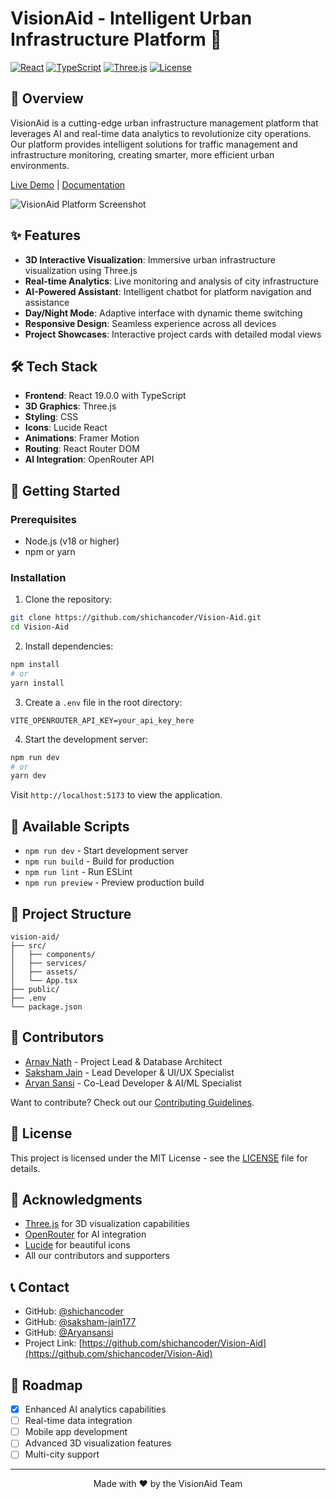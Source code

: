 # VisionAid - Intelligent Urban Infrastructure Platform 🌆

[![React](https://img.shields.io/badge/React-19.0.0-blue.svg)](https://reactjs.org/)
[![TypeScript](https://img.shields.io/badge/TypeScript-Latest-blue.svg)](https://www.typescriptlang.org/)
[![Three.js](https://img.shields.io/badge/Three.js-0.174.0-green.svg)](https://threejs.org/)
[![License](https://img.shields.io/badge/license-MIT-blue.svg)](LICENSE)

## 🚀 Overview

VisionAid is a cutting-edge urban infrastructure management platform that leverages AI and real-time data analytics to revolutionize city operations. Our platform provides intelligent solutions for traffic management and infrastructure monitoring, creating smarter, more efficient urban environments.

[Live Demo](https://vision-aid.vercel.app) | [Documentation](https://github.com/shichancoder/Vision-Aid/wiki)

![VisionAid Platform Screenshot](public/screenshot.png)

## ✨ Features

- **3D Interactive Visualization**: Immersive urban infrastructure visualization using Three.js
- **Real-time Analytics**: Live monitoring and analysis of city infrastructure
- **AI-Powered Assistant**: Intelligent chatbot for platform navigation and assistance
- **Day/Night Mode**: Adaptive interface with dynamic theme switching
- **Responsive Design**: Seamless experience across all devices
- **Project Showcases**: Interactive project cards with detailed modal views

## 🛠️ Tech Stack

- **Frontend**: React 19.0.0 with TypeScript
- **3D Graphics**: Three.js
- **Styling**: CSS
- **Icons**: Lucide React
- **Animations**: Framer Motion
- **Routing**: React Router DOM
- **AI Integration**: OpenRouter API

## 🚀 Getting Started

### Prerequisites

- Node.js (v18 or higher)
- npm or yarn

### Installation

1. Clone the repository:
  
  ```bash
  git clone https://github.com/shichancoder/Vision-Aid.git
  cd Vision-Aid
  ```

2. Install dependencies:

  ```bash
  npm install
  # or
  yarn install
```

3. Create a `.env` file in the root directory:

  ```env
  VITE_OPENROUTER_API_KEY=your_api_key_here
  ```

4. Start the development server:

  ```bash
  npm run dev
  # or
  yarn dev
  ```

Visit `http://localhost:5173` to view the application.

## 🔧 Available Scripts

- `npm run dev` - Start development server
- `npm run build` - Build for production
- `npm run lint` - Run ESLint
- `npm run preview` - Preview production build

## 📁 Project Structure

```text
vision-aid/
├── src/
│   ├── components/
│   ├── services/
│   ├── assets/
│   └── App.tsx
├── public/
├── .env
└── package.json
```

## 👥 Contributors

- [Arnav Nath](https://github.com/shichancoder) - Project Lead & Database Architect
- [Saksham Jain](https://github.com/saksham-jain177) - Lead Developer & UI/UX Specialist
- [Aryan Sansi](https://github.com/Aryansansi) - Co-Lead Developer & AI/ML Specialist

Want to contribute? Check out our [Contributing Guidelines](CONTRIBUTING.md).

## 📄 License

This project is licensed under the MIT License - see the [LICENSE](LICENSE) file for details.

## 🙏 Acknowledgments

- [Three.js](https://threejs.org/) for 3D visualization capabilities
- [OpenRouter](https://openrouter.ai/) for AI integration
- [Lucide](https://lucide.dev/) for beautiful icons
- All our contributors and supporters

## 📞 Contact

- GitHub: [@shichancoder](https://github.com/shichancoder)
- GitHub: [@saksham-jain177](https://github.com/saksham-jain177)
- GitHub: [@Aryansansi](https://github.com/Aryansansi)
- Project Link: [https://github.com/shichancoder/Vision-Aid](https://github.com/shichancoder/Vision-Aid)

## 🚀 Roadmap

- [x] Enhanced AI analytics capabilities
- [ ] Real-time data integration
- [ ] Mobile app development
- [ ] Advanced 3D visualization features
- [ ] Multi-city support

---

<p align="center">Made with ❤️ by the VisionAid Team</p>
